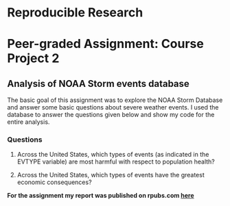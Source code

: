 # Reproducible Research 
# Peer-graded Assignment: Course Project 2

## Analysis of NOAA Storm events database

The basic goal of this assignment was to explore the NOAA Storm Database and answer some basic questions about severe weather events. I used the database to answer the questions given below and show my code for the entire analysis. 

### Questions 
1. Across the United States, which types of events (as indicated in the EVTYPE variable) are most harmful with respect to population health?

2. Across the United States, which types of events have the greatest economic consequences?


**For the assignment my report was published on rpubs.com  [here](http://rpubs.com/ETay203/226655)**



